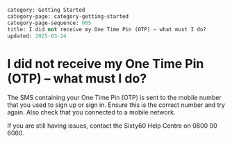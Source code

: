 ```meta
category: Getting Started
category-page: category-getting-started
category-page-sequence: 005
title: I did not receive my One Time Pin (OTP) – what must I do?
updated: 2025-03-24
```
# I did not receive my One Time Pin (OTP) – what must I do?

The SMS containing your One Time Pin (OTP) is sent to the mobile number that you used to sign up or sign in. Ensure this is the correct number and try again. Also check that you connected to a mobile network.  

If you are still having issues, contact the Sixty60 Help Centre on 0800 00 6060.  